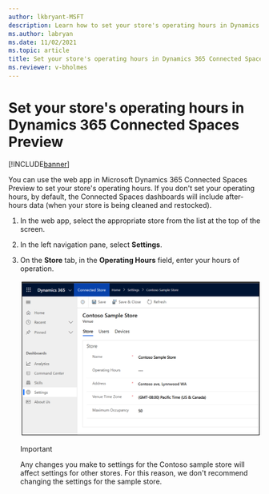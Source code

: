 ```yaml
---
author: lkbryant-MSFT
description: Learn how to set your store's operating hours in Dynamics 365 Connected Spaces Preview
ms.author: labryan
ms.date: 11/02/2021
ms.topic: article
title: Set your store's operating hours in Dynamics 365 Connected Spaces Preview
ms.reviewer: v-bholmes
---
```


# Set your store's operating hours in Dynamics 365 Connected Spaces Preview

[!INCLUDE[banner](includes/banner.md)]

You can use the web app in Microsoft Dynamics 365 Connected Spaces Preview to set your store's operating hours. If you don't set your operating hours, by default, the Connected Spaces dashboards will include after-hours data (when your store is being cleaned and restocked).

1. In the web app, select the appropriate store from the list at the top of the screen.

2. In the left navigation pane, select **Settings**.

3. On the **Store** tab, in the **Operating Hours** field, enter your hours of operation.

    ![Operating hours field in web app Settings.](media/web-app-settings-operating-hours.PNG "Operating hours field in web app Settings")
    
    > [!IMPORTANT]
    > Any changes you make to settings for the Contoso sample store will affect settings for other stores. For this reason, we don't recommend changing the settings for the sample store.
    


